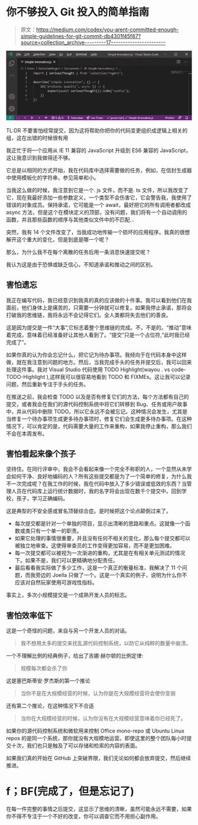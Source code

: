 # 你不够投入 Git 投入的简单指南

> 原文：<https://medium.com/codex/you-arent-committed-enough-simple-guidelines-for-git-commit-db4301f45f87?source=collection_archive---------17----------------------->

![](img/f7a4a9bb002e7415b82eddaf5c991718.png)

TL:DR 不要害怕经常提交，因为这将帮助你把你的代码变更组织成逻辑上相关的组，这在出错的时候很有用

我正忙于将一个应用从 IE 11 兼容的 JavaScript 升级到 ES6 兼容的 JavaScript，这让我意识到我做得还不够。

它总是以相同的方式开始，我在代码库中选择需要做的任务，例如，在信封生成器中使用模板化的字符串，参见简单和小。

当我这么做的时候，我注意到它是一个. js 文件，而不是. ts 文件，所以我改变了它，现在我最好添加一些参数定义，一个类型不会伤害它，它会警告我，我使用了错误的对象成员。保持承诺，它可能是一个 await，最好把它的所有调用者都改成 async 方法，但是这个在模块定义的顶部，没有问题，我们将有一个自动调用的函数，并且那些函数的顺序与其他类似文件中的不匹配…

突然，我有 14 个文件改变了，当我成功地传输一个损坏的应用程序。我真的很想解开这个重大的变化，但是到底是哪一个呢？

那么，为什么我不在每个离散的任务后用一条消息快速提交呢？

我认为这是由于恐惧或缺乏信心，不知道承诺和推动之间的区别。

## 害怕遗忘

我正在编写代码，我已经意识到我真的真的应该做的十件事。我可以看到他们在我面前，他们身体上是痛苦的，只需要一分钟就可以修复。如果我停止承诺，那将会打破我的思维链，我将永远不会记得它们。全人类都将失去他们的善良。

这是因为提交是一件“大事”,它标志着整个思维链的完成。不，不是的。“推动”意味着完成，意味着已经准备好让其他人看到了。“提交”只是一个占位符,“此时我已经完成了”。

如果你真的认为你会忘记什么，把它记为待办事项。我倾向于在代码本身中这样做，就在我注意到问题的地方。然后，当我完成手头的任务并提交后，我可以回来处理这件事。我对 Visual Studio 代码使用 TODO Highlight(wayou . vs code-TODO-Highlight ),这样我可以很容易地看到 TODO 和 FIXMEs。这让我可以记录问题，然后重新专注于手头的任务。

在推送之前，我会检查 TODO 以及是否有修复它们的方法，每个方法都有自己的提交，或者我会在我们的源代码控制系统中将它们转移到 Bug、任务或用户故事中，并从代码中删除 TODO。所以它永远不会被忘记。这种情况会发生，尤其是当修复一个待办事项生成更多待办事项时，修复它们会生成更多待办事项。在这种情况下，可以肯定的是，代码需要大量的工作来重构，如果我停止重构，那么我们不会在本周发布。

## 害怕看起来像个孩子

坚持住。在同行评审中，我会不会看起来像一个完全不称职的人，一个显然从未学会如何干净、良好地编码的人？所有这些提交都是为了一个简单的修复，为什么我不一次完成呢？在我工作的时候，我在代码中放入了多少错误或低效的东西？当管理人员在代码库上运行统计数据时，我的名字将会出现在数千个提交中。回到学校，孩子，学习正确编码。

这是典型的不安全感或冒名顶替综合症。是时候把这个论点颠倒过来了。

*   每次提交都是针对一个单独的项目，显示出清晰的思路和重点。这就像一个函数或类只有一个单一的职责。
*   如果它处理的事情很重要，并且没有任何不相关的变化，那么每个提交都可以被独立地审查。这使得审查员的工作变得更加容易，而不是更加困难。
*   每一次提交都可以被视为一次渐进的重构，尤其是在有相关单元测试的情况下。如果不是，我们可以更精确地分配责任。
*   最后看看我实际做了多少工作，这是一个真正的衡量标准，我解决了 11 个问题，而我旁边的 Joella 只做了一个。这是一个真实的例子，说明为什么你不应该对自然玩家使用可游戏性指标。

事实上，多次小规模提交是一个成熟开发人员的标志。

## 害怕效率低下

这是一个奇怪的问题，来自与另一个开发人员的对话。

> 我不想用太多的提交来扰乱源代码控制系统，以防它从纯粹的数量中崩溃。

一个不理解比例的经典例子，给出了吉娜·赫尔顿的比例定律:

> 规模每次都会杀了你

这是塞巴斯蒂安·罗杰斯的第一个推论

> 当你不是在大规模经营的时候，认为你是在大规模经营将会使你变弱

还有第二个推论，在这种情况下不合适

> 当你在大规模经营的时候，认为你没有在大规模经营意味着你已经死了。

如果你的源代码控制系统和微软用来控制 Office mono-repo 或 Ubuntu Linux repos 的是同一个系统，那你就没有大规模地运营。即使这里的整个团队每小时提交十次，我们也只是触及了可以存储和检索的内容的表面。

如果我们真的开始在 GitHub 上突破界限，我们无论如何都会放弃提交，然后继续推进。

# f；BF(完成了，但是忘记了)

在每一件完整的事情之后提交，这显示了思维的清晰，虽然可能永远不需要，如果你不得不专注于一个不好的改变，你可以调查它而不用担心副作用。